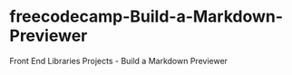 # freecodecamp-Build-a-Markdown-Previewer
Front End Libraries Projects - Build a Markdown Previewer
